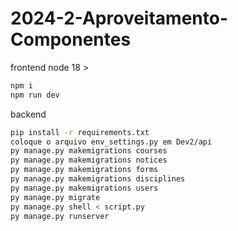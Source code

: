 # 2024-2-Aproveitamento-Componentes

frontend
node 18 >
```sh
npm i
npm run dev
```

backend
```sh
pip install -r requirements.txt
coloque o arquivo env_settings.py em Dev2/api
py manage.py makemigrations courses
py manage.py makemigrations notices
py manage.py makemigrations forms
py manage.py makemigrations disciplines
py manage.py makemigrations users
py manage.py migrate
py manage.py shell < script.py
py manage.py runserver
```